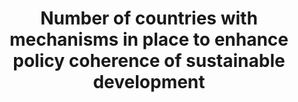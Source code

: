 ---
actual_indicator_available: null
actual_indicator_available_description: null
comments_and_limitations: null
data_non_statistical: true
date_metadata_updated: null
date_of_national_source_publication: null
disaggregation_categories: null
disaggregation_geography: null
goal_meta_link: http://unstats.un.org/sdgs/files/metadata-compilation/Metadata-Goal-17.pdf
goal_meta_link_page: 26
graph: null
graph_status_notes: Policy Judgement
graph_title: Number of countries with mechanisms in place to enhance policy coherence
  of sustainable development
graph_type: null
graph_type_description: null
has_metadata: false
indicator: 17.14.1
indicator_definition: ''
indicator_name: Number of countries with mechanisms in place to enhance policy coherence
  of sustainable development
indicator_sort_order: 17.14.01
indicator_variable: null
international_and_national_references: null
layout: indicator
method_of_computation: ''
periodicity: null
permalink: /17-14-1/
published: false
rationale_interpretation: ''
reporting_status: notstarted
scheduled_update_by_SDG_team: null
scheduled_update_by_national_source: null
sdg_goal: 17
source_active_1: true
source_agency_staff_email_1: null
source_agency_staff_name_1: null
source_agency_survey_dataset_1: null
source_notes_1: null
source_title_1: null
source_url_1: null
target: Enhance policy coherence for sustainable development.
target_id: '17.14'
time_period: null
title: Number of countries with mechanisms in place to enhance policy coherence of
  sustainable development
un_custodial_agency: UNEP
un_designated_tier: '3'
unit_of_measure: null
variable_description: null
variable_notes: null
---